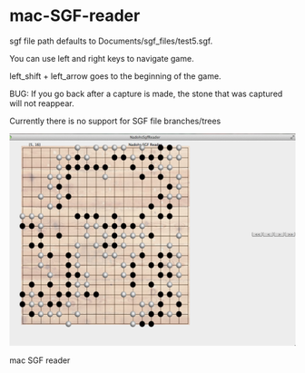 mac-SGF-reader
==============

sgf file path defaults to Documents/sgf_files/test5.sgf.

You can use left and right keys to navigate game.

left_shift + left_arrow goes to the beginning of the game.

BUG: If you go back after a capture is made, the stone that was captured will not reappear.

Currently there is no support for SGF file branches/trees

![ScreenShot](/mac_sgf_reader.png)

mac SGF reader
